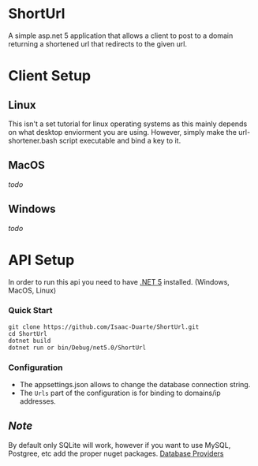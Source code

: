 # ShortUrl
A simple asp.net 5 application that allows a client to post to a domain returning a shortened url that redirects to the given url.

# Client Setup

## Linux
This isn't a set tutorial for linux operating systems as this mainly depends on what desktop enviorment you are using. However, simply make the url-shortener.bash script executable and bind a key to it.

## MacOS
*todo*

## Windows
*todo*

# API Setup
In order to run this api you need to have [.NET 5](https://dotnet.microsoft.com/download/dotnet/5.0) installed. (Windows, MacOS, Linux)

### Quick Start
```
git clone https://github.com/Isaac-Duarte/ShortUrl.git
cd ShortUrl
dotnet build
dotnet run or bin/Debug/net5.0/ShortUrl
```

### Configuration
* The appsettings.json allows to change the database connection string.
* The `Urls` part of the configuration is for binding to domains/ip addresses.
 
## *Note*
By default only SQLite will work, however if you want to use MySQL, Postgree, etc add the proper nuget packages. [Database Providers](https://docs.microsoft.com/en-us/ef/core/providers/?tabs=dotnet-core-cli)


